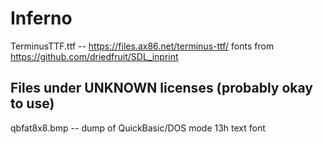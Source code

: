 ﻿
# Inferno




TerminusTTF.ttf  -- https://files.ax86.net/terminus-ttf/
fonts from https://github.com/driedfruit/SDL_inprint 
## Files under UNKNOWN licenses (probably okay to use)
qbfat8x8.bmp -- dump of QuickBasic/DOS mode 13h text font
